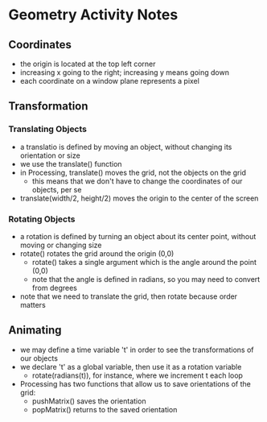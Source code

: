 # Geometry Activity Notes

## Coordinates
- the origin is located at the top left corner
- increasing x going to the right; increasing y means going down
- each coordinate on a window plane represents a pixel

## Transformation

### Translating Objects
- a translatio is defined by moving an object, without changing its orientation or size
- we use the translate() function 
- in Processing, translate() moves the grid, not the objects on the grid
  - this means that we don't have to change the coordinates of our objects, per se
- translate(width/2, height/2) moves the origin to the center of the screen

### Rotating Objects
- a rotation is defined by turning an object about its center point, without moving or changing size
- rotate() rotates the grid around the origin (0,0)
  - rotate() takes a single argument which is the angle around the point (0,0)
  - note that the angle is defined in radians, so you may need to convert from degrees
- note that we need to translate the grid, then rotate because order matters

## Animating 
- we may define a time variable 't' in order to see the transformations of our objects
- we declare 't' as a global variable, then use it as a rotation variable
  - rotate(radians(t)), for instance, where we increment t each loop
- Processing has two functions that allow us to save orientations of the grid:
  - pushMatrix() saves the orientation
  - popMatrix() returns to the saved orientation
